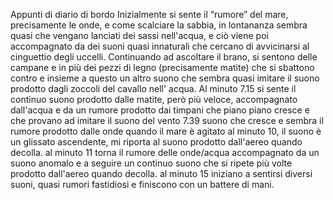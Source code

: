 Appunti di diario di bordo 
Inizialmente si sente il “rumore” del mare, precisamente le onde, e come scalciare la sabbia, in lontananza sembra quasi che vengano lanciati dei sassi nell'acqua, e ciò viene poi accompagnato da dei suoni quasi innaturali che cercano di avvicinarsi al cinguettio degli uccelli.
Continuando ad ascoltare il brano, si sentono delle campane e in più dei pezzi di legno (precisamente matite) che si sbattono contro e insieme a questo un altro suono che sembra quasi imitare il suono prodotto dagli zoccoli del cavallo nell' acqua.
Al minuto 7.15 si sente il continuo suono prodotto dalle matite, però più veloce, accompagnato dall'acqua e da un rumore prodotto dai timpani che piano piano cresce e che provano ad imitare il suono del vento
7.39 suono che cresce e sembra il rumore prodotto dalle onde quando il mare è agitato
al minuto 10, il suono è un glissato ascendente, mi riporta al suono prodotto dall'aereo quando decolla.
al minuto 11 torna il rumore delle onde/acqua accompagnato da un suono anomalo e a seguire un continuo suono che si ripete più volte prodotto dall'aereo quando decolla.
al minuto 15 iniziano a sentirsi diversi suoni, quasi rumori fastidiosi e finiscono con un battere di mani.
